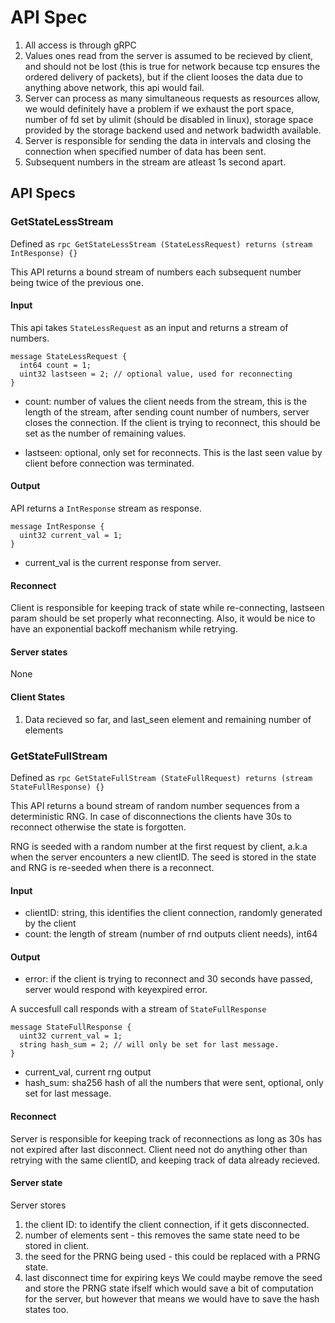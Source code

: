# API Spec
1. All access is through gRPC 
2. Values ones read from the server is assumed to be recieved by client, and should not be lost (this is true for network because tcp ensures the ordered delivery of packets), but if the client looses the data due to anything above network, this api would fail.
3. Server can process as many simultaneous requests as resources allow, we would definitely have a problem if we exhaust the port space, number of fd set by ulimit (should be disabled in linux), storage space provided by the storage backend used and network badwidth available.
4. Server is responsible for sending the data in intervals and closing the connection when specified number of data has been sent.
5. Subsequent numbers in the stream are atleast 1s second apart.

## API Specs
### GetStateLessStream
Defined as `rpc GetStateLessStream (StateLessRequest) returns (stream IntResponse) {}`

This API returns a bound stream of numbers each subsequent number being twice of the previous one.

#### Input
This api takes `StateLessRequest` as an input and returns a stream of numbers.

```
message StateLessRequest {
  int64 count = 1;
  uint32 lastseen = 2; // optional value, used for reconnecting
}
```
- count: number of values the client needs from the stream, this is the length of the stream, after sending count number of numbers, server closes the connection. If the client is trying to reconnect, this should be set as the number of remaining values.

- lastseen: optional, only set for reconnects. This is the last seen value by client before connection was terminated.

#### Output
API returns a `IntResponse` stream as response.

```
message IntResponse {
  uint32 current_val = 1;
}
```
- current_val is the current response from server.

#### Reconnect
Client is responsible for keeping track of state while re-connecting, lastseen param should be set properly what reconnecting. Also, it would be nice to have an exponential backoff mechanism while retrying.

#### Server states
None

#### Client States
1. Data recieved so far, and last_seen element and remaining number of elements

### GetStateFullStream
Defined as `rpc GetStateFullStream (StateFullRequest) returns (stream StateFullResponse) {}`

This API returns a bound stream of random number sequences from a deterministic RNG. In case of disconnections the clients have 30s to reconnect otherwise the state is forgotten.

RNG is seeded with a random number at the first request by client, a.k.a when the server encounters a new clientID. The seed is stored in the state and RNG is re-seeded when there is a reconnect.

#### Input
- clientID: string, this identifies the client connection, randomly generated by the client
- count: the length of stream (number of rnd outputs client needs), int64

#### Output
- error: if the client is trying to reconnect and 30 seconds have passed, server would respond with keyexpired error.

A succesfull call responds with a stream of `StateFullResponse`

```
message StateFullResponse {
  uint32 current_val = 1;
  string hash_sum = 2; // will only be set for last message.
}
```

- current_val, current rng output
- hash_sum: sha256 hash of all the numbers that were sent, optional, only set for last message.

#### Reconnect
Server is responsible for keeping track of reconnections as long as 30s has not expired after last disconnect. Client need not do anything other than retrying with the same clientID, and keeping track of data already recieved.

#### Server state
Server stores 
1. the client ID: to identify the client connection, if it gets disconnected.
2. number of elements sent - this removes the same state need to be stored in client.
3. the seed for the PRNG being used - this could be replaced with a PRNG state.
4. last disconnect time for expiring keys
We could maybe remove the seed and store the PRNG state ifself which would save a bit of computation for the server, but however that means we would have to save the hash states too.

